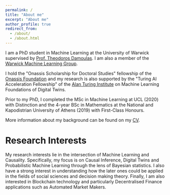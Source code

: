 ```yaml
---
permalink: /
title: "About me"
excerpt: "About me"
author_profile: true
redirect_from: 
  - /about/
  - /about.html
---
```


I am a PhD student in Machine Learning at the University of Warwick supervised by [Prof. Theodoros Damoulas](https://warwick.ac.uk/fac/sci/statistics/staff/academic-research/damoulas/). I am also a member of the [Warwick Machine Learning Group](https://wmlg.io/).

I hold the "Onassis Scholarship for Doctoral Studies" fellowship of the [Onassis Foundation](https://www.onassis.org/) and my research is also supported by the "Turing AI Acceleration Fellowship" of the [Alan Turing Institute](https://www.turing.ac.uk/) on Machine Learning Foundations of Digital Twins.

Prior to my PhD, I completed the MSc in Machine Learning at UCL (2020) with Distinction and the 4-year BSc in Mathematics at the National and Kapodistrian University of Athens (2019) with First-Class Honours.

More information about my background can be found on my [CV](https://gfelekis.github.io/files/CV_G_FELEKIS_page.pdf).

Research Interests
======
My research interests lie in the intersection of Machine Learning and Causality. 
Specifically, my  focus is on Causal Inference, Digital Twins  and Probabilistic Machine Learning through the lens of Bayesian statistics. 
I also have a strong interest in understanding how the later ones could be applied in the fields of social sciences and decision making theory.
Finally, I am also interested in Blockchain technology and particularly Decentralised Finance applications such as Automated Market Makers.
